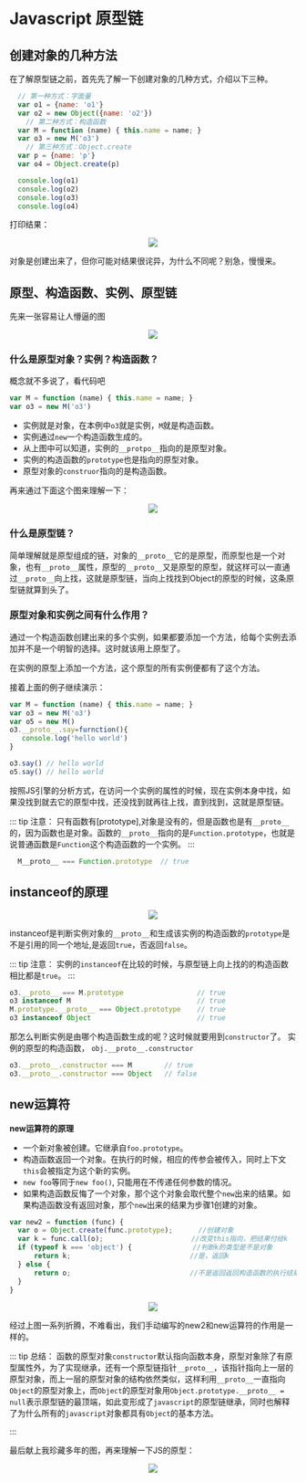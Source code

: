 # Javascript 原型链

## 创建对象的几种方法

在了解原型链之前，首先先了解一下创建对象的几种方式，介绍以下三种。

```js
  // 第一种方式：字面量
  var o1 = {name: 'o1'}
  var o2 = new Object({name: 'o2'})
    // 第二种方式：构造函数
  var M = function (name) { this.name = name; }
  var o3 = new M('o3')
    // 第三种方式：Object.create
  var p = {name: 'p'}
  var o4 = Object.create(p)

  console.log(o1)　　　　
  console.log(o2)
  console.log(o3)
  console.log(o4)
```

打印结果：
<div align="center">
  <img src="./prototype/1.png"/>
</div>

对象是创建出来了，但你可能对结果很诧异，为什么不同呢？别急，慢慢来。

## 原型、构造函数、实例、原型链

先来一张容易让人懵逼的图
<div align="center">
  <img src="./prototype/2.png"/>
</div>

### 什么是原型对象？实例？构造函数？

概念就不多说了，看代码吧
```js
var M = function (name) { this.name = name; }
var o3 = new M('o3')
```

* 实例就是对象，在本例中`o3`就是实例，`M`就是构造函数。
* 实例通过`new`一个构造函数生成的。
* 从上图中可以知道，实例的`__protpo__`指向的是原型对象。
* 实例的构造函数的`prototype`也是指向的原型对象。 
* 原型对象的`construor`指向的是构造函数。
 
再来通过下面这个图来理解一下：
<div align="center">
  <img src="./prototype/3.png"/>
</div>

### 什么是原型链？

简单理解就是原型组成的链，对象的`__proto__`它的是原型，而原型也是一个对象，也有`__proto__`属性，原型的`__proto__`又是原型的原型，就这样可以一直通过`__proto__`向上找，这就是原型链，当向上找找到Object的原型的时候，这条原型链就算到头了。

### 原型对象和实例之间有什么作用？

通过一个构造函数创建出来的多个实例，如果都要添加一个方法，给每个实例去添加并不是一个明智的选择。这时就该用上原型了。

在实例的原型上添加一个方法，这个原型的所有实例便都有了这个方法。

接着上面的例子继续演示：

```js
var M = function (name) { this.name = name; }
var o3 = new M('o3')
var o5 = new M()
o3.__proto__.say=furnction(){
   console.log('hello world')
}

o3.say() // hello world
o5.say() // hello world
```

按照JS引擎的分析方式，在访问一个实例的属性的时候，现在实例本身中找，如果没找到就去它的原型中找，还没找到就再往上找，直到找到，这就是原型链。

::: tip 注意：
  只有函数有[prototype],对象是没有的，但是函数也是有`__proto__`的，因为函数也是对象。函数的`__proto__`指向的是`Function.prototype`，也就是说普通函数是`Function`这个构造函数的一个实例。
:::

```js
  M__proto__ === Function.prototype  // true
```

## instanceof的原理
<div align="center">
 <img src='./prototype/4.png' />
</div>

instanceof是判断实例对象的`__proto__`和生成该实例的构造函数的`prototype`是不是引用的同一个地址,是返回`true`，否返回`false`。

::: tip 注意：
实例的`instanceof`在比较的时候，与原型链上向上找的的构造函数相比都是`true`。
:::

```js
o3.__proto__ === M.prototype                  // true
o3 instanceof M                               // true
M.prototype.__proto__ === Object.prototype    // true
o3 instanceof Object                          // true
```

那怎么判断实例是由哪个构造函数生成的呢？这时候就要用到`constructor`了。
实例的原型的构造函数， `obj.__proto__.constructor`

```js
o3.__proto__.constructor === M        // true
o3.__proto__.constructor === Object   // false
```

## new运算符

**new运算符的原理**

* 一个新对象被创建。它继承自`foo.prototype`。
* 构造函数返回一个对象。在执行的时候，相应的传参会被传入，同时上下文`this`会被指定为这个新的实例。
* `new foo`等同于`new foo()`, 只能用在不传递任何参数的情况。
* 如果构造函数反悔了一个对象，那个这个对象会取代整个`new`出来的结果。如果构造函数没有返回对象，那个`new`出来的结果为步骤1创建的对象。

```js
var new2 = function (func) {
  var o = Object.create(func.prototype); 　　  //创建对象
  var k = func.call(o);　　　　　　　　　　　　　//改变this指向，把结果付给k
  if (typeof k === 'object') {　　　　　　　　　//判断k的类型是不是对象
      return k;　　　　　　　　　　　　　　　　　 //是，返回k
  } else {
      return o;　　　　　　　　　　　　　　　　　 //不是返回返回构造函数的执行结果
  }
}   
```

<div align="center">
 <img src='./prototype/5.png' />
</div>

经过上图一系列折腾，不难看出，我们手动编写的new2和new运算符的作用是一样的。

::: tip 总结：
函数的原型对象`constructor`默认指向函数本身，原型对象除了有原型属性外，为了实现继承，还有一个原型链指针`__proto__`，该指针指向上一层的原型对象，而上一层的原型对象的结构依然类似，这样利用`__proto__`一直指向`Object`的原型对象上，而`Object`的原型对象用`Object.prototype.__proto__ = null`表示原型链的最顶端，如此变形成了`javascript`的原型链继承，同时也解释了为什么所有的`javascript`对象都具有`Object`的基本方法。

:::


最后献上我珍藏多年的图，再来理解一下JS的原型：
<div align="center">
 <img src='./prototype/8.jpg' />
</div>
